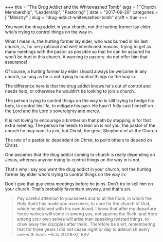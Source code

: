 +++
title = "The Drug Addict and the Whitewashed Tomb"
tags = [ "Church Membership", "Leadership", "Pastoring" ]
date = "2017-09-20"
categories = [
  "Ministry"
]
slug = "drug-addict-whitewashed-tomb"
draft = true
+++

You want the drug addict in your church, not the hurting former lay elder who's trying to control things on the way in.

What I mean is, the hurting former lay elder, who was burned in his last church, is, for very rational and well-intentioned reasons, trying to get as many meetings with the pastor as possible so that he can be assured he won't be hurt in this church. A warning to pastors: do not offer him that assurance!

<!--more-->

Of course, a hurting former lay elder should always be welcome in any church, so long as he is not trying to control things on the way in.

The difference here is that the drug addict knows he's out of control and needs help, or otherwise he wouldn't be looking to join a church.

The person trying to control things on the way in is still trying to hedge his bets, to control his life, to mitigate his pain. He hasn't fully cast himself on the Lord and the Lord's sovereignty and mercy.

It is not loving to encourage a brother on that path by stepping in for that extra meeting. The person he needs to lean on is not you, the pastor of the church he may want to join, but Christ, the great Shepherd of all the Church.

The role of a pastor is: dependent on Christ, to point others to depend on Christ.

One assumes that the drug addict coming to church is really depending on Jesus, whereas anyone trying to control things on the way in is not.

That's why I say you want the drug addict in your church, not the hurting former lay elder who's trying to control things on the way in.

Don't give that guy extra meetings before he joins. Don't try to sell him on your church. That's probably favoritism anyway, and that's sin.

> Pay careful attention to yourselves and to all the flock, in which the Holy Spirit has made you overseers, to care for the church of God, which he obtained with his own blood. I know that after my departure fierce wolves will come in among you, not sparing the flock; and from among your own selves will arise men speaking twisted things, to draw away the disciples after them. Therefore be alert, remembering that for three years I did not cease night or day to admonish every one with tears. –Acts 20:28-31, ESV
